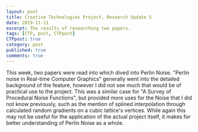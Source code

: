 ```yaml
---
layout: post
title: Creative Technologies Project, Research Update 5
date: 2019-11-11
excerpt: The results of researching two papers.
tags: [CTP, post, CTPpost]
CTPpost: true
category: post
published: true
comments: true
---
```

This week, two papers were read into which dived into Perlin Noise. "Perlin noise in Real-time Computer Graphics" generally went into the detailed background of the feature, however I did not see much that would be of practical use to the project. This was a similar case for "A Survey of Procedural Noise Functions", but provided more uses for the Noise that I did not know previously, such as the mention of splined interpolation through calculated random gradients on a cubic lattice's vertices. While again this may not be useful for the application of the actual project itself, it makes for better understanding of Perlin Noise as a whole.